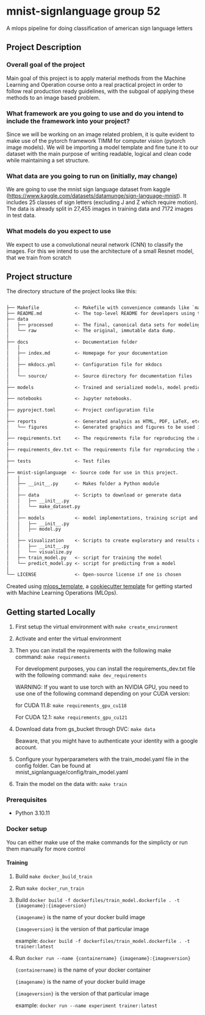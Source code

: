 # mnist-signlanguage group 52

A mlops pipeline for doing classification of american sign language letters

## Project Description
### Overall goal of the project
Main goal of this project is to apply material methods from the Machine Learning and Operation course onto a real practical project in order to follow real production ready guidelines, with the subgoal of applying these methods to an image based problem.

### What framework are you going to use and do you intend to include the framework into your project?
Since we will be working on an image related problem, it is quite evident to make use of the pytorch framework TIMM for computer vision (pytorch image models). We will be importing a model template and fine tune it to our dataset with the main purpose of writing readable, logical and clean code while maintaining a set structure.

### What data are you going to run on (initially, may change)
We are going to use the mnist sign language dataset from kaggle (https://www.kaggle.com/datasets/datamunge/sign-language-mnist). It includes 25 classes of sign letters (excluding J and Z which require motion). The data is already split in 27,455 images in training data and 7172 images in test data.

### What models do you expect to use
We expect to use a convolutional neural network (CNN) to classify the images. For this we intend to use the architecture of a small Resnet model, that we train from scratch

## Project structure

The directory structure of the project looks like this:

```txt

├── Makefile             <- Makefile with convenience commands like `make data` or `make train`
├── README.md            <- The top-level README for developers using this project.
├── data
│   ├── processed        <- The final, canonical data sets for modeling.
│   └── raw              <- The original, immutable data dump.
│
├── docs                 <- Documentation folder
│   │
│   ├── index.md         <- Homepage for your documentation
│   │
│   ├── mkdocs.yml       <- Configuration file for mkdocs
│   │
│   └── source/          <- Source directory for documentation files
│
├── models               <- Trained and serialized models, model predictions, or model summaries
│
├── notebooks            <- Jupyter notebooks.
│
├── pyproject.toml       <- Project configuration file
│
├── reports              <- Generated analysis as HTML, PDF, LaTeX, etc.
│   └── figures          <- Generated graphics and figures to be used in reporting
│
├── requirements.txt     <- The requirements file for reproducing the analysis environment
|
├── requirements_dev.txt <- The requirements file for reproducing the analysis environment
│
├── tests                <- Test files
│
├── mnist-signlanguage  <- Source code for use in this project.
│   │
│   ├── __init__.py      <- Makes folder a Python module
│   │
│   ├── data             <- Scripts to download or generate data
│   │   ├── __init__.py
│   │   └── make_dataset.py
│   │
│   ├── models           <- model implementations, training script and prediction script
│   │   ├── __init__.py
│   │   ├── model.py
│   │
│   ├── visualization    <- Scripts to create exploratory and results oriented visualizations
│   │   ├── __init__.py
│   │   └── visualize.py
│   ├── train_model.py   <- script for training the model
│   └── predict_model.py <- script for predicting from a model
│
└── LICENSE              <- Open-source license if one is chosen
```

Created using [mlops_template](https://github.com/SkafteNicki/mlops_template),
a [cookiecutter template](https://github.com/cookiecutter/cookiecutter) for getting
started with Machine Learning Operations (MLOps).



## Getting started Locally
1. First setup the virtual environment with
```make create_environment```

2. Activate and enter the virtual environment

3. Then you can install the requirements with the following make command:
    ```make requirements```

    For development purposes, you can install the requirements_dev.txt file with the following command:
    ```make dev_requirements```

    WARNING: If you want to use torch with an NVIDIA GPU, you need to use one of the following command depending on your CUDA version:

    for CUDA 11.8:
        ```make requirements_gpu_cu118```

    For CUDA 12.1:
        ```make requirements_gpu_cu121```

4. Download data from gs_bucket through DVC:
    ```make data```

    Beaware, that you might have to authenticate your identity with a google account.

5. Configure your hyperparameters with the train_model.yaml file in the config folder. 
    Can be found at mnist_signlanguage/config/train_model.yaml

6. Train the model on the data with:
    ```make train```




### Prerequisites

<!-- bullet list -->
- Python 3.10.11

### Docker setup

You can either make use of the make commands for the simplicty or run them manually for more control

#### Training
1. Build
    ```make docker_build_train```
2. Run
    ```make docker_run_train```

1. Build
    ```docker build -f dockerfiles/train_model.dockerfile . -t {imagename}:{imageversion}```

    ```{imagename}``` is the name of your docker build image

    ```{imageversion}``` is the version of that particular image

    example:
    ```docker build -f dockerfiles/train_model.dockerfile . -t trainer:latest```

2. Run
    ```docker run --name {containername} {imagename}:{imageversion}```

    ```{containername}``` is the name of your docker container

    ```{imagename}``` is the name of your docker build image

    ```{imageversion}``` is the version of that particular image

    example:
    ```docker run --name experiment trainer:latest```




